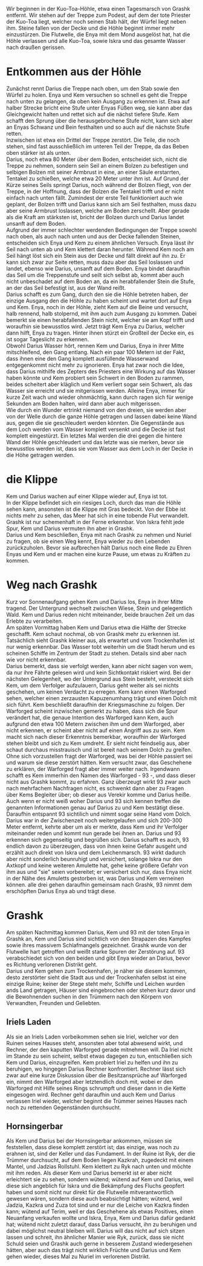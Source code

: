 Wir beginnen in der Kuo-Toa-Höhle, etwa einen Tagesmarsch von Grashk entfernt. Wir stehen auf der Treppe zum Podest, auf dem der tote Priester der Kuo-Toa liegt, welcher noch seinen Stab hält, der Würfel liegt neben ihm. Steine fallen von der Decke und die Höhle beginnt immer mehr einzustürzen. Die Flutwelle, die Enya mit dem Mond ausgelöst hat, hat die Höhle verlassen und alle Kuo-Toa, sowie Iskra und das gesamte Wasser nach draußen gerissen.
# Entkommen aus der Höhle
Zunächst rennt Darius die Treppe nach oben, um den Stab sowie den Würfel zu holen. Enya und Kem versuchen so schnell es geht die Treppe nach unten zu gelangen, da oben kein Ausgang zu erkennen ist. Etwa auf halber Strecke bricht eine Stufe unter Enyas Füßen weg, sie kann aber das Gleichgewicht halten und rettet sich auf die nächst tiefere Stufe. Kem schafft den Sprung über die herausgebrochene Stufe nicht, kann sich aber an Enyas Schwanz und Bein festhalten und so auch auf die nächste Stufe retten.  
Inzwischen ist etwa ein Drittel der Treppe zerstört. Die Teile, die noch stehen, sind fast ausschließlich im unteren Teil der Treppe, da das Beben oben stärker ist als unten.  
Darius, noch etwa 80 Meter über dem Boden, entscheidet sich, nicht die Treppe zu nehmen, sondern sein Seil an einem Bolzen zu befestigen und selbigen Bolzen mit seiner Armbrust in eine, an einer Säule erstarrten, Tentakel zu schießen, welche etwa 20 Meter unter ihm ist. Auf Grund der Kürze seines Seils springt Darius, noch während der Bolzen fliegt, von der Treppe, in der Hoffnung, dass der Bolzen die Tentakel trifft und er nicht einfach nach unten fällt. Zumindest der erste Teil funktioniert auch wie geplant, der Bolzen trifft und Darius kann sich am Seil festhalten, muss dazu aber seine Armbrust loslassen, welche am Boden zerschellt. Aber gerade als die Kraft am stärksten ist, bricht der Bolzen durch und Darius landet unsanft auf dem Boden.  
Aufgrund der immer schlechter werdenden Bedingungen der Treppe sowohl nach oben, als auch nach unten und aus der Decke fallenden Steinen, entscheiden sich Enya und Kem zu einem ähnlichen Versuch. Enya lässt ihr Seil nach unten ab und Kem klettert daran herunter. Während Kem noch am Seil hängt löst sich ein Stein aus der Decke und fällt direkt auf ihn zu. Er kann sich zwar zur Seite retten, muss dazu aber das Seil loslassen und landet, ebenso wie Darius, unsanft auf dem Boden.  Enya bindet daraufhin das Seil um die Treppenstufe und seilt sich selbst ab, kommt aber auch nicht unbeschadet auf dem Boden an, da ein herabfallender Stein die Stufe, an der das Seil befestigt ist, aus der Wand reißt.   
Darius schafft es zum Gang, durch den sie die Höhle betreten haben, der einzige Ausgang den die Höhle zu haben scheint und wartet dort auf Enya und Kem. Enya, noch in der Höhle, zieht Kem auf die Beine und versucht, halb rennend, halb stolpernd, mit ihm auch zum Ausgang zu kommen. Dabei bemerkt sie einen herabfallenden Stein nicht, welcher sie am Kopf trifft und woraufhin sie bewusstlos wird. Jetzt trägt Kem Enya zu Darius, welcher dann hilft, Enya zu tragen. Hinter ihnen stürzt ein Großteil der Decke ein, es ist sogar Tageslicht zu erkennen.  
Obwohl Darius Wasser hört, rennen Kem und Darius, Enya in ihrer Mitte mitschleifend, den Gang entlang. Nach ein paar 100 Metern ist der Fakt, dass ihnen eine den Gang komplett ausfüllende Wasserwand entgegenkommt nicht mehr zu ignorieren. Enya hat zwar noch die Idee, dass Darius mithilfe des Zepters des Priesters eine Wirkung auf das Wasser haben könnte und Kem probiert sein Schwert in den Boden zu rammen, beides scheitert aber kläglich und Kem verliert sogar sein Schwert, als das Wasser sie erreicht und sie mitgerissen werden. Alleine Enya, immer für kurze Zeit wach und wieder ohnmächtig, kann durch ragen sich für wenige Sekunden am Boden halten, wird dann aber auch mitgerissen.  
Wie durch ein Wunder ertrinkt niemand von den dreien, sie werden aber von der Welle durch die ganze Höhle getragen und lassen dabei keine Wand aus, gegen die sie geschleudert werden könnten. Die Gegenstände aus dem Loch werden vom Wasser komplett versenkt und die Decke ist fast komplett eingestürzt. Ein letztes Mal werden die drei gegen die hintere Wand der Höhle geschleudert und das letzte was sie merken, bevor sie bewusstlos werden ist, dass sie vom Wasser aus dem Loch in der Decke in die Höhe getragen werden.
# die Klippe
Kem und Darius wachen auf einer Klippe wieder auf, Enya ist tot.  
In der Klippe befindet sich ein riesiges Loch, durch das man die Höhle sehen kann, ansonsten ist die Klippe mit Gras bedeckt. Von der Ebbe ist nichts mehr zu sehen, das Meer hat sich in eine tobende Flut verwandelt. Grashk ist nur schemenhaft in der Ferne erkennbar. Von Iskra fehlt jede Spur, Kem und Darius vermuten ihn aber in Grashk.  
Darius und Kem beschließen, Enya mit nach Grashk zu nehmen und Nuriel zu fragen, ob sie einen Weg kennt, Enya wieder zu den Lebenden zurückzuholen. Bevor sie aufbrechen hält Darius noch eine Rede zu Ehren Enyas und Kem und er machen eine kurze Pause, um etwas zu Kräften zu kommen.
# Weg nach Grashk
Kurz vor Sonnenaufgang gehen Kem und Darius los, Enya in ihrer Mitte tragend. Der Untergrund wechselt zwischen Wiese, Stein und gelegentlich Wald. Kem und Darius reden nicht miteinander, beide brauchen Zeit um das Erlebte zu verarbeiten.  
Am späten Vormittag haben Kem und Darius etwa die Hälfte der Strecke geschafft. Kem schaut nochmal, ob von Grashk mehr zu erkennen ist. Tatsächlich sieht Grashk kleiner aus, als erwartet und vom Trockenhafen ist nur wenig erkennbar. Das Wasser tobt weiterhin um die Stadt herum und es scheinen Schiffe im Zentrum der Stadt zu stehen. Details sind aber nach wie vor nicht erkennbar.  
Darius bemerkt, dass sie verfolgt werden, kann aber nicht sagen von wem, da nur ihre Fährte gelesen wird und kein Sichtkontakt riskiert wird. Bei der nächsten Gelegenheit, wo der Untergrund aus Stein besteht, versteckt sich Kem, um dem Verfolger aufzulauern, Darius geht weiter als sei nichts geschehen, um keinen Verdacht zu erregen. Kem kann einen Warforged sehen, welcher einen zerzausten Kapuzenumhang trägt und einen Dolch mit sich führt. Kem beschließt daraufhin der Kriegsmaschine zu folgen. Der Warforged scheint inzwischen gemerkt zu haben, dass sich die Spur verändert hat, die genaue Intention des Warforged kann Kem, auch aufgrund den etwa 100 Metern zwischen ihm und dem Warforged, aber nicht erkennen, er scheint aber nicht auf einen Angriff aus zu sein. Kem macht sich nach dieser Erkenntnis bemerkbar, woraufhin der Warforged stehen bleibt und sich zu Kem umdreht. Er sieht nicht feindselig aus, aber schaut durchaus misstrauisch und ist bereit nach seinem Dolch zu greifen. Ohne sich vorzustellen fragt der Warforged, was bei der Höhle passiert sei und warum sie diese zerstört hätten. Kem versucht zwar, das Geschehene zu erklären, der Warforged fragt aber immer weiter nach. Irgendwann schafft es Kem immerhin den Namen des Warforged - 93 -, und dass dieser nicht aus Grashk kommt, zu erfahren. Ganz überzeugt wirkt 93 zwar auch nach mehrfachem Nachfragen nicht, es schwenkt dann aber zu Fragen über Kems Begleiter über; ob dieser aus Verekir komme und Darius heiße. Auch wenn er nicht weiß woher Darius und 93 sich kennen treffen die genannten Informationen genau auf Darius zu und Kem bestätigt diese. Daraufhin entspannt 93 sichtilich und nimmt sogar seine Hand vom Dolch.  
Darius war in der Zwischenzeit noch weitergelaufen und sich 200-300 Meter entfernt, kehrte aber um als er merkte, dass Kem und ihr Verfolger miteinander reden und kommt nun gerade bei ihnen an. Darius und 93 erkennen sich gegenseitig und begrüßen sich. Darius schafft es auch, 93 endlich davon zu überzeugen, dass von ihnen keine Gefahr ausgeht und erzählt auch direkt von Iskra und dem Leichenmarsch. 93 wirkt dadurch aber nicht sonderlich beunruhigt und versichert, solange Iskra nur den Axtkopf und keine weiteren Amulette hat, gehe keine größere Gefahr von ihm aus und "sie" seien vorbereitet; er versichert sich nur, dass Enya nicht in der Nähe des Amuletts gestorben ist, was Darius und Kem verneinen können. alle drei gehen daraufhin gemeinsam nach Grashk, 93 nimmt dem erschöpften Darius Enya ab und trägt diese.
# Grashk
Am späten Nachmittag kommen Darius, Kem und 93 mit der toten Enya in Grashk an, Kem und Darius sind sichtlich von den Strapazen des Kampfes sowie ihres massivem Schlafmangels gezeichnet. Grashk wurde von der Flutwelle hart getroffen und weißt starke Spuren der Zerstörung auf. 93 verabschiedet sich von den beiden und gibt Enya wieder an Darius, bevor es Richtung verlorenen Distrikt geht.  
Darius und Kem gehen zum Trockenhafen, je näher sie diesem kommen, desto zerstörter sieht die Stadt aus und der Trockenhafen selbst ist eine einzige Ruine; keiner der Stege steht mehr, Schiffe und Leichen wurden ands Land getragen, Häuser sind eingebrochen oder stehen kurz davor und die Bewohnenden suchen in den Trümmern nach den Körpern von Verwandten, Freunden und Geliebten.
## Iriels Laden
Als sie an Iriels Laden vorbeikommen sehen sie Iriel, welcher vor den Ruinen seines Hauses steht, ansonsten aber total abwesend wirkt, und Rechner, der den kaputten Warforged gerade mitnehmen will. Da Iriel nicht im Stande zu sein scheint, selbst etwas dagegen zu tun, entschließen sich Kem und Darius, einzugreifen. Kem probiert Iriel zu helfen und ihn zu beruhigen, wo hingegen Darius Rechner konfrontiert. Rechner lässt sich zwar auf eine kurze Diskussion über die Besitzansprüche auf Warforged ein, nimmt den Warforged aber letztendlich doch mit, wobei er den Warforged mit Hilfe seines Rings schrumpft und dieser dann in die Kette eingesogen wird. Rechner geht daraufhin und auch Kem und Darius verlassen Iriel wieder, welcher beginnt die Trümmer seines Hauses nach noch zu rettenden Gegenständen durchsucht.
## Hornsingerbar
Als Kem und Darius bei der Hornsingerbar ankommen, müssen sie feststellen, dass diese komplett zerstört ist; das einzige, was noch zu erahnen ist, sind der Keller und das Fundament. In der Ruine ist Ryk, der die Trümmer durchsucht, auf dem Boden liegen Kazkrah, zugedeckt mit einem Mantel, und Jadzias Rollstuhl. Kem klettert zu Ryk nach unten und möchte mit ihm reden. Als dieser Kem und Darius bemerkt ist er aber nicht erleichtert sie zu sehen, sondern wütend; wütend auf Kem und Darius, weil diese sich angeblich für Iskra und die Bekämpfung des Fluchs geopfert haben und somit nicht nur direkt für die Flutwelle mitverantwortlich gewesen wären, sondern diese auch beabsichtigt hätten; wütend, weil Jadzia, Kazkra und Zuza tot sind und er nur die Leiche von Kazkra finden kann; wütend auf Terim, weil er das Geschehene als etwas Positives, einen Neuanfang verkaufen wollte und Iskra, Enya, Kem und Darius dafür gedankt hat; wütend nicht zuletzt darauf, dass Darius versucht, ihn zu beruhigen und dabei möglichst neutral bleiben will. Darius will das nicht auf sich sitzen lassen und schreit, ihn ähnlicher Manier wie Ryk, zurück, dass sie nicht Schuld seien und Grashk auch gerne in besserem Zustand wiedergesehen hätten, aber auch das trägt nicht wirklich Früchte und Darius und Kem gehen wieder, dieses Mal zu Nuriel im verlorenen Distrikt.